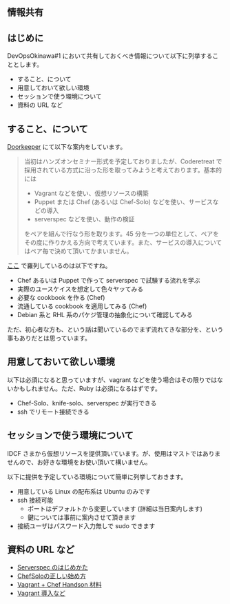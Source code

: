 情報共有
------------------

## はじめに

DevOpsOkinawa#1 において共有しておくべき情報について以下に列挙することとします。

- すること、について
- 用意しておいて欲しい環境
- セッションで使う環境について
- 資料の URL など

## すること、について

[Doorkeeper](http://devops-okinawa.doorkeeper.jp/events/6568) にて以下な案内をしています。

> 当初はハンズオンセミナー形式を予定しておりましたが、Coderetreat で採用されている方式に沿った形を取ってみようと考えております。基本的には
> 
> - Vagrant などを使い、仮想リソースの構築
> - Puppet または Chef (あるいは Chef-Solo) などを使い、サービスなどの導入
> - serverspec などを使い、動作の検証
> 
> をペアを組んで行なう形を取ります。45 分を一つの単位として、ペアをその度に作りかえる方向で考えています。また、サービスの導入についてはペア毎で決めて頂いてかまいません。

[ここ](http://yamanetoshi.github.io/blog/2013/11/18/devops-okinawa-11-23/) で羅列しているのは以下ですね。

- Chef あるいは Puppet で作って serverspec で試験する流れを学ぶ
- 実際のユースケイスを想定して色々ヤッてみる
- 必要な cookbook を作る (Chef)
- 流通している cookbook を適用してみる (Chef)
- Debian 系と RHL 系のパケジ管理の抽象化について確認してみる

ただ、初心者な方も、という話は聞いているのでまず流れてきな部分を、という事もありだとは思っています。

## 用意しておいて欲しい環境

以下は必須になると思っていますが、vagrant などを使う場合はその限りではないかもしれません。ただ、Ruby は必須になるはずです。

- Chef-Solo、knife-solo、serverspec が実行できる
- ssh でリモート接続できる

## セッションで使う環境について

IDCF さまから仮想リソースを提供頂いています。が、使用はマストではありませんので、お好きな環境をお使い頂いて構いません。

以下に提供を予定している環境について簡単に列挙しておきます。

- 用意している Linux の配布系は Ubuntu のみです
- ssh 接続可能
  - ポートはデフォルトから変更しています (詳細は当日案内します)
  - 鍵については事前に案内させて頂きます
- 接続ユーザはパスワード入力無しで sudo できます

## 資料の URL など

- [Serverspec のはじめかた](http://yamanetoshi.github.io/blog/2013/11/05/how-to-begin-serverspec/)
- [ChefSoloの正しい始め方](http://tsuchikazu.net/chef_solo_start/)
- [Vagrant + Chef Handson 材料](https://github.com/yamanetoshi/vagrant-chef-handson)
- [Vagrant 導入など](https://github.com/yamanetoshi/vagrant-chef-handson/blob/master/vagrant.md)

